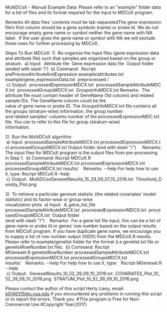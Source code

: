 MultiDCoX - Manual
Example Data:
Please refer to an "example" folder data for a list of files and its format required for the input to MDCoX program.

Remarks
All data files’ contents must be tab-separatedThe gene expression file’s first column should be a gene symbols (name) or probe Id. We do not encourage empty gene name or symbol neither the gene name with NA label.  If the user gives the gene name or symbol with NA we will exclude these rows for further processing by MDCoX.

Steps To Run MDCoX:
1)  Re-organize the input files (gene expression data and attribute file) such that samples are organized based on the group or stratum.
 a) Input:  Attribute file  Gene expression data file  Output folder (ended with slash “/’)
 b) Command:  Rscript  preProcessAtrributeAndExpression example/attributes.txt   example/gene_expressionData.txt  preprocessed /
 c) Output:  processedExpressionMDCX.txt  processedSampleAttributeMDCX.txt  processedGroupsMDCX.txt  GroupsInfoMDCX.txt
    Remarks:  The attribute file must contain header of GeneName (1st column) and related sample IDs. The GeneName column could be the  
    value of gene name or probe ID. The GroupsInfoMDCX.txt file contains all the groups (stratum-wise) information, the group number   
    and related samples’ columns number of the processedExpressionMDC.txt file. You can to refer to this file for group (stratum-wise)  
    information.
    
2)  Run the MultiDCoX algorithm
 a) Input: processedSampleAttributeMDCX.txt processedExpressionMDCX.txt processedGroupsMDCX.txt Output folder (end with slash "/")    
    Remarks: The input files for MDCoX program is the output files from pre-processing in Step 1.
 b) Command: Rscript MDCoX.R processedSampleAttributeMDCX.txt processedExpressionMDCX.txt processedGroupsMDCX.txt results/
    Remarks:  --help For help how to use it, type: Rscript MDCoX.R –help
 c) Output:  MultiDCoxGenesetResults_15_29_59_07_10_2016.txt  Threshold_Density_Plot.png
 
3)  To retrieve a particular geneset statistic (the related covariates’ model statistic) and its factor-wise or group-wise  
    visualization plots
 a) Input:  A_gene_list_file  processedSampleAttributeMDCX.txt  processedExpressionMDCX.txt  processedGroupsMDCX.txt  Output folder  
    (end with slash "/")
    Remarks:  For a gene list file input, this can be a list of gene name or probe Id or genes’ row number based on the output results  
    from MDCoX program. If you have duplicate gene name, we encourage you to supply a list of row number output (GIDX) from the MDCoX.R     results. Please refer to example/genelist folder for the format (i.e genelist.txt file or genelistRowNumber.txt file).
 b) Command: Rscript MGeneset.R genelistRowNumber processedSampleAttributeMDCX.txt processedExpressionMDCX.txt processedGroupsMDCX.txt  
             results/
    Remarks:  --help For help how to use it, type:   Rscript MGeneset.R --help
 c) Output:  GenesetResults_10_52_39_09_10_2016.txt  COVARIATES_Plot_10_52_39_09_10_2016.png  STRATUM_Plot_10_52_39_09_10_2016.png



Please contact the author of this script Herty Liany, email: e0146315@u.nus.edu if you encountered any problems in running this script or to report the errors. Thank you.
#This program is Free for Non-Commercial Use.#Copyright Year(2017)

